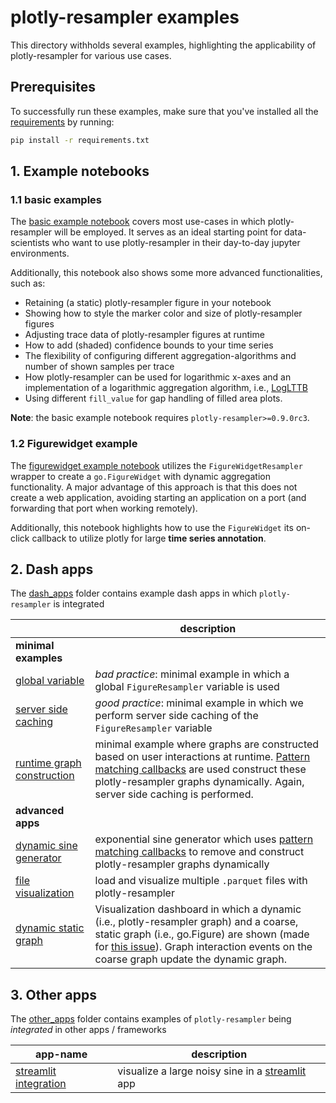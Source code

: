 # plotly-resampler examples

This directory withholds several examples, highlighting the applicability of plotly-resampler for various use cases.


## Prerequisites

To successfully run these examples, make sure that you've installed all the [requirements](requirements.txt) by running:
```bash
pip install -r requirements.txt
```

## 1. Example notebooks
### 1.1 basic examples

The [basic example notebook](basic_example.ipynb) covers most use-cases in which plotly-resampler will be employed. It serves as an ideal starting point for data-scientists who want to use plotly-resampler in their day-to-day jupyter environments.

Additionally, this notebook also shows some more advanced functionalities, such as:
* Retaining (a static) plotly-resampler figure in your notebook
* Showing how to style the marker color and size of plotly-resampler figures
* Adjusting trace data of plotly-resampler figures at runtime
* How to add (shaded) confidence bounds to your time series
* The flexibility of configuring different aggregation-algorithms and number of shown samples per trace
* How plotly-resampler can be used for logarithmic x-axes and an implementation of a logarithmic aggregation algorithm, i.e., [LogLTTB](example_utils/loglttb.py)
* Using different `fill_value` for gap handling of filled area plots.

**Note**: the basic example notebook requires `plotly-resampler>=0.9.0rc3`.

### 1.2 Figurewidget example

The [figurewidget example notebook](figurewidget_example.ipynb) utilizes the `FigureWidgetResampler` wrapper to create a `go.FigureWidget` with dynamic aggregation functionality. A major advantage of this approach is that this does not create a web application, avoiding starting an application on a port (and forwarding that port when working remotely).

Additionally, this notebook highlights how to use the `FigureWidget` its on-click callback to utilize plotly for large **time series annotation**.

## 2. Dash apps

The [dash_apps](dash_apps/) folder contains example dash apps in which `plotly-resampler` is integrated

|                                                          | description                                                                                                                                                                                                                                                                         |
|------------------------------------------------------------------|-------------------------------------------------------------------------------------------------------------------------------------------------------------------------------------------------------------------------------------------------------------------------------------|
| **minimal examples** |                                                                                                                                                                                                                                                                                     |
| [global variable](dash_apps/01_minimal_global.py) | *bad practice*: minimal example in which a global `FigureResampler` variable is used                                                                                                                                                                                                |
| [server side caching](dash_apps/02_minimal_cache.py) | *good practice*: minimal example in which we perform server side caching of the `FigureResampler` variable                                                                                                                                                                          |
| [runtime graph construction](dash_apps/03_minimal_cache_dynamic.py) | minimal example where graphs are constructed based on user interactions at runtime. [Pattern matching callbacks](https://dash.plotly.com/pattern-matching-callbacks) are used construct these plotly-resampler graphs dynamically. Again, server side caching is performed.         |
| **advanced apps** |                                                                                                                                                                                                                                                                                     |
| [dynamic sine generator](dash_apps/11_sine_generator.py) | exponential sine generator which uses [pattern matching callbacks](https://dash.plotly.com/pattern-matching-callbacks) to remove and construct plotly-resampler graphs dynamically                                                                                                  |
| [file visualization](dash_apps/12_file_selector.py) | load and visualize multiple `.parquet` files with plotly-resampler                                                                                                                                                                                                                  |
| [dynamic static graph](dash_apps/13_coarse_fine.py) | Visualization dashboard in which a dynamic (i.e., plotly-resampler graph) and a coarse, static graph (i.e., go.Figure) are shown (made for [this issue](https://github.com/predict-idlab/plotly-resampler/issues/56)). Graph interaction events on the coarse graph update the dynamic graph. |

## 3. Other apps

The [other_apps](other_apps/) folder contains examples of `plotly-resampler` being *integrated* in other apps / frameworks

| app-name | description |
| --- | --- |
| [streamlit integration](other_apps/streamlit_app.py) | visualize a large noisy sine in a [streamlit](https://streamlit.io/) app |